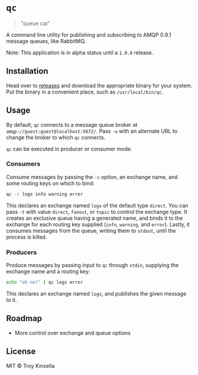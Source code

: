 # `qc`

> "queue cat"

A command line utility for publishing and subscribing to 
AMQP 0.9.1 message queues, like RabbitMQ.

Note: This application is in alpha status until a `1.0.0` release.

## Installation

Head over to [releases](https://github.com/troykinsella/qc/releases) and download the appropriate binary for your system.
Put the binary in a convenient place, such as `/usr/local/bin/qc`.

## Usage

By default, `qc` connects to a message queue broker at
`amqp://guest:guest@localhost:5672/`. Pass `-u` with 
an alternate URL to change the broker to which `qc` connects.

`qc` can be executed in producer or consumer mode.

### Consumers

Consume messages by passing the `-c` option, 
an exchange name, and some routing keys on which to bind:

```bash
qc -c logs info warning error
```

This declares an exchange named `logs` of the default
type `direct`. You can pass `-t` with value `direct`, 
`fanout`, or `topic` to control the exchange type. It creates 
an exclusive queue having a generated name, and binds it to 
the exchange for each routing key supplied 
(`info`, `warning`, and `error`). Lastly, it consumes
messages from the queue, writing them to `stdout`, until the
process is killed.

### Producers

Produce messages by passing input to `qc` through `stdin`,
supplying the exchange name and a routing key:

```bash
echo "oh no!" | qc logs error
```

This declares an exchange named `logs`, and publishes the
given message to it.

## Roadmap

* More control over exchange and queue options

## License

MIT © Troy Kinsella
